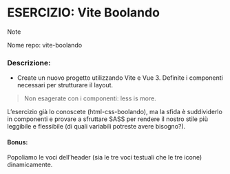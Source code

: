 # ESERCIZIO: Vite Boolando

> [!NOTE]
>
> Nome repo: vite-boolando

### Descrizione:
- Create un nuovo progetto utilizzando Vite e Vue 3. Definite i componenti necessari per strutturare il layout.

> Non esagerate con i componenti: less is more.

L’esercizio già lo conoscete (html-css-boolando), ma la sfida è suddividerlo in componenti e provare a sfruttare SASS per rendere il nostro stile più leggibile e flessibile (di quali variabili potreste avere bisogno?).

#### Bonus:
Popoliamo le voci dell’header (sia le tre voci testuali che le tre icone) dinamicamente.